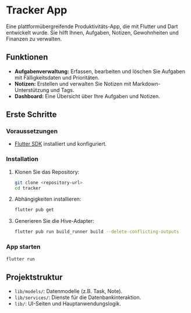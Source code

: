 # Tracker App

Eine plattformübergreifende Produktivitäts-App, die mit Flutter und Dart entwickelt wurde. Sie hilft Ihnen, Aufgaben, Notizen, Gewohnheiten und Finanzen zu verwalten.

## Funktionen

-   **Aufgabenverwaltung:** Erfassen, bearbeiten und löschen Sie Aufgaben mit Fälligkeitsdaten und Prioritäten.
-   **Notizen:** Erstellen und verwalten Sie Notizen mit Markdown-Unterstützung und Tags.
-   **Dashboard:** Eine Übersicht über Ihre Aufgaben und Notizen.

## Erste Schritte

### Voraussetzungen

-   [Flutter SDK](https://flutter.dev/docs/get-started/install) installiert und konfiguriert.

### Installation

1.  Klonen Sie das Repository:
    ```bash
    git clone <repository-url>
    cd tracker
    ```
2.  Abhängigkeiten installieren:
    ```bash
    flutter pub get
    ```
3.  Generieren Sie die Hive-Adapter:
    ```bash
    flutter pub run build_runner build --delete-conflicting-outputs
    ```

### App starten

```bash
flutter run
```

## Projektstruktur

-   `lib/models/`: Datenmodelle (z.B. Task, Note).
-   `lib/services/`: Dienste für die Datenbankinteraktion.
-   `lib/`: UI-Seiten und Hauptanwendungslogik.